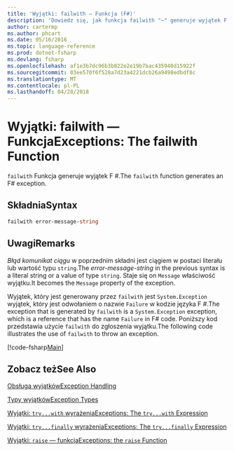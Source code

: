 ```yaml
---
title: 'Wyjątki: failwith — Funkcja (F#)'
description: 'Dowiedz się, jak funkcja failwith "—" generuje wyjątek F #.'
author: cartermp
ms.author: phcart
ms.date: 05/16/2016
ms.topic: language-reference
ms.prod: dotnet-fsharp
ms.devlang: fsharp
ms.openlocfilehash: af1e3b7dc96b3b822e2e19b7bac435940d15922f
ms.sourcegitcommit: 03ee570f6f528a7d23a4221dcb26a9498edbdf8c
ms.translationtype: MT
ms.contentlocale: pl-PL
ms.lasthandoff: 04/28/2018
---
```

# <a name="exceptions-the-failwith-function"></a><span data-ttu-id="0d8df-103">Wyjątki: failwith — Funkcja</span><span class="sxs-lookup"><span data-stu-id="0d8df-103">Exceptions: The failwith Function</span></span>

<span data-ttu-id="0d8df-104">`failwith` Funkcja generuje wyjątek F #.</span><span class="sxs-lookup"><span data-stu-id="0d8df-104">The `failwith` function generates an F# exception.</span></span>


## <a name="syntax"></a><span data-ttu-id="0d8df-105">Składnia</span><span class="sxs-lookup"><span data-stu-id="0d8df-105">Syntax</span></span>

```fsharp
failwith error-message-string
```

## <a name="remarks"></a><span data-ttu-id="0d8df-106">Uwagi</span><span class="sxs-lookup"><span data-stu-id="0d8df-106">Remarks</span></span>
<span data-ttu-id="0d8df-107">*Błąd komunikat ciągu* w poprzednim składni jest ciągiem w postaci literału lub wartość typu `string`.</span><span class="sxs-lookup"><span data-stu-id="0d8df-107">The *error-message-string* in the previous syntax is a literal string or a value of type `string`.</span></span> <span data-ttu-id="0d8df-108">Staje się on `Message` właściwość wyjątku.</span><span class="sxs-lookup"><span data-stu-id="0d8df-108">It becomes the `Message` property of the exception.</span></span>

<span data-ttu-id="0d8df-109">Wyjątek, który jest generowany przez `failwith` jest `System.Exception` wyjątek, który jest odwołaniem o nazwie `Failure` w kodzie języka F #.</span><span class="sxs-lookup"><span data-stu-id="0d8df-109">The exception that is generated by `failwith` is a `System.Exception` exception, which is a reference that has the name `Failure` in F# code.</span></span> <span data-ttu-id="0d8df-110">Poniższy kod przedstawia użycie `failwith` do zgłoszenia wyjątku.</span><span class="sxs-lookup"><span data-stu-id="0d8df-110">The following code illustrates the use of `failwith` to throw an exception.</span></span>

[!code-fsharp[Main](../../../../samples/snippets/fsharp/lang-ref-2/snippet6001.fs)]
    
## <a name="see-also"></a><span data-ttu-id="0d8df-111">Zobacz też</span><span class="sxs-lookup"><span data-stu-id="0d8df-111">See Also</span></span>
[<span data-ttu-id="0d8df-112">Obsługa wyjątków</span><span class="sxs-lookup"><span data-stu-id="0d8df-112">Exception Handling</span></span>](index.md)

[<span data-ttu-id="0d8df-113">Typy wyjątków</span><span class="sxs-lookup"><span data-stu-id="0d8df-113">Exception Types</span></span>](exception-types.md)

[<span data-ttu-id="0d8df-114">Wyjątki: `try...with` wyrażenia</span><span class="sxs-lookup"><span data-stu-id="0d8df-114">Exceptions: The `try...with` Expression</span></span>](the-try-with-expression.md)

[<span data-ttu-id="0d8df-115">Wyjątki: `try...finally` wyrażenia</span><span class="sxs-lookup"><span data-stu-id="0d8df-115">Exceptions: The `try...finally` Expression</span></span>](the-try-finally-expression.md)

[<span data-ttu-id="0d8df-116">Wyjątki: `raise` — funkcja</span><span class="sxs-lookup"><span data-stu-id="0d8df-116">Exceptions: the `raise` Function</span></span>](the-raise-function.md)
